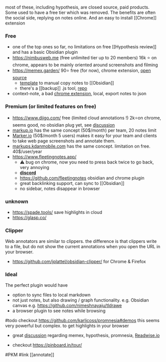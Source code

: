 
most of these, including hypothesis, are closed source, paid products.
Some used to have a free tier which was removed.
The benefits are often the social side, replying on notes online.
And an easy to install [[Chrome]] extension 

### Free
- one of the top ones so far, no limitations on free [[Hypothesis review]] and has a basic Obsidian plugin
- https://nimbusweb.me (free unlimited tier up to 20 members) 16k ⭐ on chrome, appears to be mainly oriented around screenshots and filming
- https://memex.garden/ 90⭐ free (for now), chrome extension, [open source](https://github.com/WorldBrain/Memex)
	- [template](https://www.reddit.com/r/ObsidianMD/comments/ohfow6/memex_export_to_obsidian_template/) to manual copy notes to [[Obsidian]] 
	- there's a [[backup]] .js tool, [repo](https://github.com/WorldBrain/local-backup-server/blob/master/HTTPKoaServer.js)
- context-note, a bad [chrome extension](https://chrome.google.com/webstore/detail/context-note/enmeffcefbiehghanidhebgiccljmncl), local, export notes to json

### Premium (or limited features on free)
- https://www.diigo.com/ free (limited cloud annotations !) 2k⭐on chrome, seems good, no obsidian plug yet, see [discussion](https://forum.obsidian.md/t/bookmarks-from-diigo-obsidian-vault/27047/2)
- [markup.io](https://www.markup.io/pricing/) has the same concept (50$/month) per team, 20 notes limit
- [Marker.io](https://marker.io/) (50$/month 5 users) makes it easy for your team and clients to take web page screenshots and annotate them.
- [markups.kdanmobile.com](https://markups.kdanmobile.com/) has the same concept. limitation on free. 40$/user/year
- https://www.fleetingnotes.app/  
	- ⚠️ bug on chrome, now you need to press back twice to go back, very annoying
	- [**discord**](https://discord.gg/xrj6yuGNmx)
	- https://github.com/fleetingnotes obsidian and chrome plugin
	- great backlinking support, can sync to [[Obsidian]] 
	- no sidebar, notes disappear in browser

### unknown
- https://spade.tools/ save highlights in cloud
- https://glasp.co/


### Clipper
Web annotators are similar to clippers. the difference is that clippers write to a file, but do not show the current annotations when you open the URL in your browser.
- https://github.com/jplattel/obsidian-clipper/ for Chrome & Firefox

### Ideal
The perfect plugin would have 
- option to sync files to local markdown
- not just notes, but also drawing / graph functionality. e.g. Obsidian canvas
  e.g. https://github.com/nimeshnayaju/tldrawe
- a browser plugin to see notes while browsing



#todo checkout https://github.com/karlicoss/promnesia#demos
this seems very powerful but complex. to get highlights in your browser
- great [discussion](https://www.reddit.com/r/ObsidianMD/comments/oo96v0/trying_to_collect_my_browsing_highlights_through/) regarding memex, hypothesis, promnesia, [Readwise.io](https://readwise.io/)

- checkout https://pinboard.in/tour/

#PKM #link
[[annotate]]